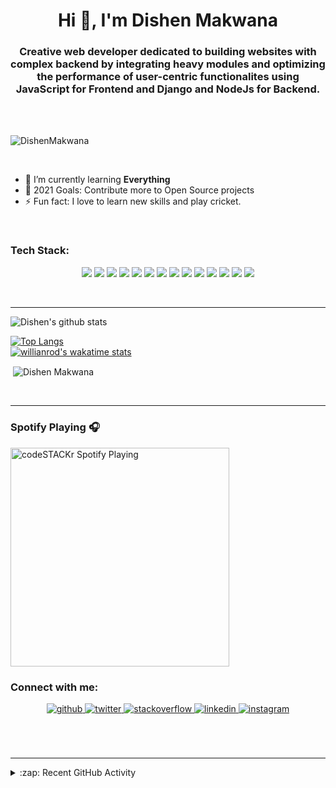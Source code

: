 <h1 align="center">Hi 👋, I'm Dishen Makwana</h1>
<h3 align="center">Creative web developer dedicated to building websites with complex backend by integrating heavy modules and optimizing the performance of user-centric functionalites using JavaScript for Frontend and Django and NodeJs for Backend.</h3>

</br>
</br>

<p align="left"> <img src="https://komarev.com/ghpvc/?username=DishenMakwana" alt="DishenMakwana" /> </p>
<!-- ![Twitter Follow](https://img.shields.io/twitter/follow/DishenM?color=%231DA1F2&logo=Twitter&style=for-the-badge) -->
</br>

- 🌱 I’m currently learning **Everything**
- 🥅 2021 Goals: Contribute more to Open Source projects
- ⚡ Fun fact: I love to learn new skills and play cricket.

<br />

### Tech Stack:

<p align="center">
<img src="https://img.shields.io/badge/C%2B%2B-00599C?style=for-the-badge&logo=c%2B%2B&logoColor=white"/>
<img src="https://img.shields.io/badge/Python-3776AB?style=for-the-badge&logo=python&logoColor=white"/>
<img src="https://img.shields.io/badge/HTML-239120?style=for-the-badge&logo=html5&logoColor=white"/>
<img src="https://img.shields.io/badge/CSS-239120?&style=for-the-badge&logo=css3&logoColor=white"/>
<img src="https://img.shields.io/badge/JavaScript-F7DF1E?style=for-the-badge&logo=javascript&logoColor=black"/>
<img src="https://img.shields.io/badge/C-00599C?style=for-the-badge&logo=c&logoColor=white"/>
<img src="https://img.shields.io/badge/Bootstrap-563D7C?style=for-the-badge&logo=bootstrap&logoColor=white"/>
<img src="https://img.shields.io/badge/Django-092E20?style=for-the-badge&logo=django&logoColor=white"/>
<img src="https://img.shields.io/badge/MySQL-00000F?style=for-the-badge&logo=mysql&logoColor=white"/>
<img src="https://img.shields.io/badge/SQLite-07405E?style=for-the-badge&logo=sqlite&logoColor=white"/>
<img src="https://img.shields.io/badge/Heroku-430098?style=for-the-badge&logo=heroku&logoColor=white"/>
<img src="https://img.shields.io/badge/React-20232A?style=for-the-badge&logo=react&logoColor=61DAFB"/>
<img src="https://img.shields.io/badge/Netlify-00C7B7?style=for-the-badge&logo=netlify&logoColor=white"/>
<img src="https://img.shields.io/badge/Material--UI-0081CB?style=for-the-badge&logo=material-ui&logoColor=white"/>
<!-- <img src="https://img.shields.io/badge/React_Native-20232A?style=for-the-badge&logo=react&logoColor=61DAFB"/> -->
<!-- <img src="https://img.shields.io/badge/Tailwind_CSS-38B2AC?style=for-the-badge&logo=tailwind-css&logoColor=white"/> -->
<!-- <img src="https://img.shields.io/badge/styled--components-DB7093?style=for-the-badge&logo=styled-components&logoColor=white"/> -->
<!-- <img src="https://img.shields.io/badge/React_Router-CA4245?style=for-the-badge&logo=react-router&logoColor=white"/> -->
<!-- <img src="https://img.shields.io/badge/Flask-000000?style=for-the-badge&logo=flask&logoColor=white"/> -->

</p>

<!-- <img align="left" alt="Visual Studio Code" width="26px" src="https://raw.githubusercontent.com/github/explore/80688e429a7d4ef2fca1e82350fe8e3517d3494d/topics/visual-studio-code/visual-studio-code.png" />
<img align="left" alt="CPP" width="26px" src="https://raw.githubusercontent.com/github/explore/80688e429a7d4ef2fca1e82350fe8e3517d3494d/topics/cpp/cpp.png" />
<img align="left" alt="HTML5" width="26px" src="https://raw.githubusercontent.com/github/explore/80688e429a7d4ef2fca1e82350fe8e3517d3494d/topics/html/html.png" />
<img align="left" alt="CSS3" width="26px" src="https://raw.githubusercontent.com/github/explore/80688e429a7d4ef2fca1e82350fe8e3517d3494d/topics/css/css.png" />
<img align="left" alt="C" width="26px" src="https://raw.githubusercontent.com/github/explore/80688e429a7d4ef2fca1e82350fe8e3517d3494d/topics/c/c.png" />
<img align="left" alt="Python" width="26px" src="https://raw.githubusercontent.com/github/explore/80688e429a7d4ef2fca1e82350fe8e3517d3494d/topics/python/python.png" />
<img align="left" alt="Git" width="26px" src="https://raw.githubusercontent.com/github/explore/80688e429a7d4ef2fca1e82350fe8e3517d3494d/topics/git/git.png" />
<img align="left" alt="GitHub" width="26px" src="https://raw.githubusercontent.com/github/explore/78df643247d429f6cc873026c0622819ad797942/topics/github/github.png" /> -->

</br>

---

![Dishen's github stats](https://github-readme-stats.vercel.app/api?username=DishenMakwana&show_icons=true&locale=en&count_private=true)
<br />

[![Top Langs](https://github-readme-stats.vercel.app/api/top-langs?username=DishenMakwana&show_icons=true&locale=en&layout=compact)](https://github.com/anuraghazra/github-readme-stats)
<br />
[![willianrod's wakatime stats](https://github-readme-stats.vercel.app/api/wakatime?username=DishenMakwana)](https://github.com/anuraghazra/github-readme-stats)
<br>

<p>&nbsp;<img align="center" src="https://github-readme-streak-stats.herokuapp.com/?user=DishenMakwana&" alt="Dishen Makwana" /></p>
<br />

---

### Spotify Playing 🎧

[<img src="https://now-playing-codestackr.vercel.app/api/spotify-playing" alt="codeSTACKr Spotify Playing" width="350" />](https://open.spotify.com/user/swyqyimdc12jajde4vpwd2x1b)
</br>

### Connect with me:

<div align="center">
<a href="https://github.com/DishenMakwana" target="_blank">
<img src=https://img.shields.io/badge/github-%2324292e.svg?&style=for-the-badge&logo=github&logoColor=white alt=github style="margin-bottom: 5px;" />
</a>
<a href="https://twitter.com/DishenM" target="_blank">
<img src=https://img.shields.io/badge/twitter-%2300acee.svg?&style=for-the-badge&logo=twitter&logoColor=white alt=twitter style="margin-bottom: 5px;" />
</a>
</a>
<a href="https://stackoverflow.com/users/15161894/dishen-makwana" target="_blank">
<img src=https://img.shields.io/badge/stackoverflow-%23F28032.svg?&style=for-the-badge&logo=stackoverflow&logoColor=white alt=stackoverflow style="margin-bottom: 5px;" />
</a>
<a href="https://linkedin.com/in/dishen-makwana" target="_blank">
<img src=https://img.shields.io/badge/linkedin-%231E77B5.svg?&style=for-the-badge&logo=linkedin&logoColor=white alt=linkedin style="margin-bottom: 5px;" />
</a>
<!-- <a href="https://www.facebook.com/pragati.verma.56863221" target="_blank">
<img src=https://img.shields.io/badge/facebook-%232E87FB.svg?&style=for-the-badge&logo=facebook&logoColor=white alt=facebook style="margin-bottom: 5px;" />
</a> -->
<a href="https://instagram.com/i_dishen_" target="_blank">
<img src=https://img.shields.io/badge/instagram-%23000000.svg?&style=for-the-badge&logo=instagram&logoColor=white alt=instagram style="margin-bottom: 5px;" />
</a>
<!-- <a href="https://medium.com/@itispragativerma" target="_blank">
<img src=https://img.shields.io/badge/medium-%23292929.svg?&style=for-the-badge&logo=medium&logoColor=white alt=medium style="margin-bottom: 5px;" />
</a>   -->
</div>

<!-- <a href="mailto:dishenmakwana.dm@gmail.com"><img align="left" alt="Dishen | Mail" width="22px" src="https://cdn.jsdelivr.net/npm/simple-icons@v3/icons/gmail.svg" /></a>
<a href="https://verywellhealth.herokuapp.com"><img align="left" alt="Dishen | Website" width="22px" src="https://raw.githubusercontent.com/iconic/open-iconic/master/svg/globe.svg" /></a>
<a href="https://twitter.com/DishenM"><img align="left" alt="Dishen | Twitter" width="22px" src="https://cdn.jsdelivr.net/npm/simple-icons@v3/icons/twitter.svg" /></a>
<a href="https://linkedin.com/in/dishen-makwana"><img align="left" alt="Dishen | Linkedin" width="22px" src="https://cdn.jsdelivr.net/npm/simple-icons@v3/icons/linkedin.svg" /></a>
<a href="https://instagram.com/i_dishen_"><img align="left" alt="Dishen | Instagram" width="22px" src="https://cdn.jsdelivr.net/npm/simple-icons@v3/icons/instagram.svg" /></a> -->

</br>

<!-- [![Readme Card](https://github-readme-stats.vercel.app/api/pin/?username=DishenMakwana&repo=Algorithms-Implement-In-CPP)](https://github.com/anuraghazra/github-readme-stats)
</br> -->

<br>
<br>

---

<!-- ### 📕 Latest Blog Posts -->

<!-- BLOG-POST-LIST:START -->

<details>
  <summary>:zap: Recent GitHub Activity</summary>
  
<!--START_SECTION:activity-->
1. 💪 Opened PR [#14](https://github.com/dhruv-vachhani/Sports-Academy-Info/pull/14) in [dhruv-vachhani/Sports-Academy-Info](https://github.com/dhruv-vachhani/Sports-Academy-Info)
2. 🎉 Merged PR [#1](https://github.com/DishenMakwana/Sports-Academy-Info/pull/1) in [DishenMakwana/Sports-Academy-Info](https://github.com/DishenMakwana/Sports-Academy-Info)
3. 💪 Opened PR [#1](https://github.com/DishenMakwana/Sports-Academy-Info/pull/1) in [DishenMakwana/Sports-Academy-Info](https://github.com/DishenMakwana/Sports-Academy-Info)
4. 💪 Opened PR [#13](https://github.com/dhruv-vachhani/Sports-Academy-Info/pull/13) in [dhruv-vachhani/Sports-Academy-Info](https://github.com/dhruv-vachhani/Sports-Academy-Info)
<!--END_SECTION:activity-->

</details>
